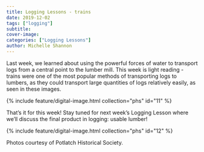 ```yaml
---
title: Logging Lessons - trains
date: 2019-12-02
tags: ["logging"]
subtitle: 
cover-image: 
categories: ["Logging Lessons"]
author: Michelle Shannon
---
```


Last week, we learned about using the powerful forces of water to transport logs from a central point to the lumber mill. This week is light reading - trains were one of the most popular methods of transporting logs to lumbers, as they could transport large quantities of logs relatively easily, as seen in these images.

{% include feature/digital-image.html collection="phs" id="11" %}

That’s it for this week! Stay tuned for next week’s Logging Lesson where we’ll discuss the final product in logging: usable lumber!

{% include feature/digital-image.html collection="phs" id="12" %}

Photos courtesy of Potlatch Historical Society.

